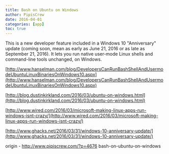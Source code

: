 ```yaml
---
title: Bash on Ubuntu on Windows
author: PipisCrew
date: 2016-04-01
categories: [app]
toc: true
---
```


This is a new developer feature included in a Windows 10 "Anniversary" update (coming soon, mean as early as June 21, 2016 or as late as September 21, 2016). It lets you run native user-mode Linux shells and command-line tools unchanged, on Windows.

[http://www.hanselman.com/blog/DevelopersCanRunBashShellAndUsermodeUbuntuLinuxBinariesOnWindows10.aspx](http://www.hanselman.com/blog/DevelopersCanRunBashShellAndUsermodeUbuntuLinuxBinariesOnWindows10.aspx)

[http://blog.dustinkirkland.com/2016/03/ubuntu-on-windows.html](http://blog.dustinkirkland.com/2016/03/ubuntu-on-windows.html)

[http://www.wired.com/2016/03/microsoft-making-linux-apps-run-windows-isnt-crazy/](http://www.wired.com/2016/03/microsoft-making-linux-apps-run-windows-isnt-crazy/)

[http://www.ghacks.net/2016/03/31/windows-10-anniversary-update/](http://www.ghacks.net/2016/03/31/windows-10-anniversary-update/)

origin - http://www.pipiscrew.com/?p=4676 bash-on-ubuntu-on-windows